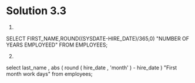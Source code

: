 # Solution 3.3
1.

SELECT FIRST_NAME,ROUND((SYSDATE-HIRE_DATE)/365,0) "NUMBER OF YEARS EMPLOYEED"
FROM EMPLOYEES;

2.
select last_name , abs ( round ( hire_date , 'month' ) - hire_date ) "First month work days"
 from employees; 
